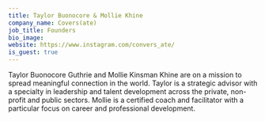 ```yaml
---
title: Taylor Buonocore & Mollie Khine
company_name: Covers(ate)
job_title: Founders
bio_image:
website: https://www.instagram.com/convers_ate/
is_guest: true
---
```


Taylor Buonocore Guthrie and Mollie Kinsman Khine are on a mission to spread meaningful connection in the world. Taylor is a strategic advisor with a specialty in leadership and talent development across the private, non-profit and public sectors. Mollie is a certified coach and facilitator with a particular focus on career and professional development.


